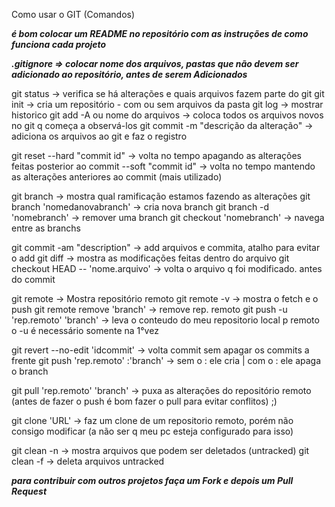 Como usar o GIT (Comandos)

***é bom colocar um README no repositório com as instruções de como funciona cada projeto***

***.gitignore => colocar nome dos arquivos, pastas que não devem ser adicionado ao repositório, antes de serem Adicionados***

git status                              -> verifica se há alterações e quais arquivos fazem parte do git
git init                                -> cria um repositório - com ou sem arquivos da pasta
git log                                 -> mostrar historico
git add -A ou nome do arquivos          -> coloca todos os arquivos novos no git q começa a observá-los
git commit -m "descrição da alteração"  -> adiciona os arquivos ao git e faz o registro

git reset
        --hard  "commit id"             -> volta no tempo apagando as alterações feitas posterior ao commit 
        --soft  "commit id"             -> volta no tempo mantendo as alterações anteriores ao commit (mais utilizado)

git branch                              -> mostra qual ramificação estamos fazendo as alterações
git branch 'nomedanovabranch'           -> cria nova branch
git branch -d 'nomebranch'              -> remover uma branch
git checkout 'nomebranch'               -> navega entre as branchs

git commit -am "description"            -> add arquivos e commita, atalho para evitar o add
git diff                                -> mostra as modificações feitas dentro do arquivo
git checkout HEAD -- 'nome.arquivo'     -> volta o arquivo q foi modificado. antes do commit

git remote                              -> Mostra repositório remoto
git remote -v                           -> mostra o fetch e o push
git remote remove 'branch'              -> remove rep. remoto
git push -u 'rep.remoto' 'branch'       -> leva o conteudo do meu repositorio local p remoto 
o -u é necessário somente na 1°vez

git revert --no-edit 'idcommit'         -> volta commit sem apagar os commits a frente
git push 'rep.remoto' :'branch'         -> sem o : ele cria | com o : ele apaga o branch

git pull 'rep.remoto' 'branch'          -> puxa as alterações do repositório remoto
        (antes de fazer o push é bom fazer o pull para evitar conflitos) ;)

git clone 'URL'                         -> faz um clone de um repositorio remoto, porém não consigo modificar
        (a não ser q meu pc esteja configurado para isso)
        
git clean -n                            -> mostra arquivos que podem ser deletados (untracked)
git clean -f                            -> deleta arquivos untracked

***para contribuir com outros projetos faça um Fork e depois um Pull Request***
